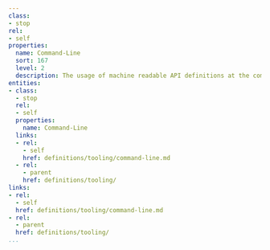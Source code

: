 ```yaml
---
class:
- stop
rel:
- self
properties:
  name: Command-Line
  sort: 167
  level: 2
  description: The usage of machine readable API definitions at the command line.
entities:
- class:
  - stop
  rel:
  - self
  properties:
    name: Command-Line
  links:
  - rel:
    - self
    href: definitions/tooling/command-line.md
  - rel:
    - parent
    href: definitions/tooling/
links:
- rel:
  - self
  href: definitions/tooling/command-line.md
- rel:
  - parent
  href: definitions/tooling/
...
```

